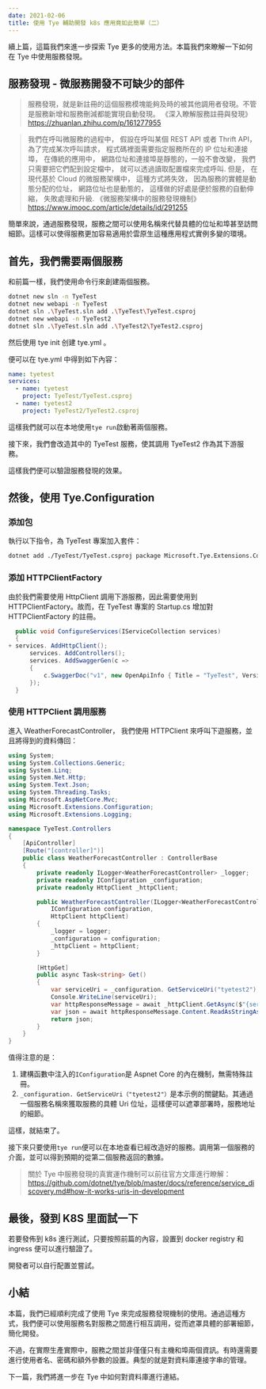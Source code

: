 ```yaml
---
date: 2021-02-06
title: 使用 Tye 輔助開發 k8s 應用竟如此簡單（二）
---
```


續上篇，這篇我們來進一步探索 Tye 更多的使用方法。本篇我們來瞭解一下如何在 Tye 中使用服務發現。

<!-- more -->

<!-- md Header-Newbe-Claptrap.md -->

## 服務發現 - 微服務開發不可缺少的部件

> 服務發現，就是新註冊的這個服務模塊能夠及時的被其他調用者發現。不管是服務新增和服務刪減都能實現自動發現。 《深入瞭解服務註冊與發現》 <https://zhuanlan.zhihu.com/p/161277955>

> 我們在呼叫微服務的過程中， 假設在呼叫某個 REST API 或者 Thrift API， 為了完成某次呼叫請求， 程式碼裡面需要指定服務所在的 IP 位址和連接埠， 在傳統的應用中， 網路位址和連接埠是靜態的，一般不會改變， 我們只需要把它們配到設定檔中， 就可以透過讀取配置檔來完成呼叫. 但是， 在現代基於 Cloud 的微服務架構中， 這種方式將失效， 因為服務的實體是動態分配的位址， 網路位址也是動態的， 這樣做的好處是便於服務的自動伸縮， 失敗處理和升級. 《微服務架構中的服務發現機制》 <https://www.imooc.com/article/details/id/291255>

簡單來說，通過服務發現，服務之間可以使用名稱來代替具體的位址和埠甚至訪問細節。這樣可以使得服務更加容易適用於雲原生這種應用程式實例多變的環境。

## 首先，我們需要兩個服務

和前篇一樣，我們使用命令行來創建兩個服務。

```bash
dotnet new sln -n TyeTest
dotnet new webapi -n TyeTest
dotnet sln .\TyeTest.sln add .\TyeTest\TyeTest.csproj
dotnet new webapi -n TyeTest2
dotnet sln .\TyeTest.sln add .\TyeTest2\TyeTest2.csproj
```

然后使用 tye init 创建 tye.yml 。

便可以在 tye.yml 中得到如下內容：

```yml
name: tyetest
services:
  - name: tyetest
    project: TyeTest/TyeTest.csproj
  - name: tyetest2
    project: TyeTest2/TyeTest2.csproj
```

這樣我們就可以在本地使用`tye run`啟動著兩個服務。

接下來，我們會改造其中的 TyeTest 服務，使其調用 TyeTest2 作為其下游服務。

這樣我們便可以驗證服務發現的效果。

## 然後，使用 Tye.Configuration

### 添加包

執行以下指令，為 TyeTest 專案加入套件：

```bash
dotnet add ./TyeTest/TyeTest.csproj package Microsoft.Tye.Extensions.Configuration --version 0.6.0-alpha.21070.5
```

### 添加 HTTPClientFactory

由於我們需要使用 HttpClient 調用下游服務，因此需要使用到 HTTPClientFactory。故而，在 TyeTest 專案的 Startup.cs 增加對 HTTPClientFactory 的註冊。

```csharp
  public void ConfigureServices(IServiceCollection services)
  {
+ services. AddHttpClient();
      services. AddControllers();
      services. AddSwaggerGen(c =>
      {
          c.SwaggerDoc("v1", new OpenApiInfo { Title = "TyeTest", Version = "v1" });
      });
  }
```

### 使用 HTTPClient 調用服務

進入 WeatherForecastController， 我們使用 HTTPClient 來呼叫下遊服務，並且將得到的資料傳回：

```cs
using System;
using System.Collections.Generic;
using System.Linq;
using System.Net.Http;
using System.Text.Json;
using System.Threading.Tasks;
using Microsoft.AspNetCore.Mvc;
using Microsoft.Extensions.Configuration;
using Microsoft.Extensions.Logging;

namespace TyeTest.Controllers
{
    [ApiController]
    [Route("[controller]")]
    public class WeatherForecastController : ControllerBase
    {
        private readonly ILogger<WeatherForecastController> _logger;
        private readonly IConfiguration _configuration;
        private readonly HttpClient _httpClient;

        public WeatherForecastController(ILogger<WeatherForecastController> logger,
            IConfiguration configuration,
            HttpClient httpClient)
        {
            _logger = logger;
            _configuration = configuration;
            _httpClient = httpClient;
        }

        [HttpGet]
        public async Task<string> Get()
        {
            var serviceUri = _configuration. GetServiceUri("tyetest2");
            Console.WriteLine(serviceUri);
            var httpResponseMessage = await _httpClient.GetAsync($"{serviceUri}WeatherForecast");
            var json = await httpResponseMessage.Content.ReadAsStringAsync();
            return json;
        }
    }
}
```

值得注意的是：

1. 建構函數中注入的`IConfiguration`是 Aspnet Core 的內在機制，無需特殊註冊。
2. `_configuration. GetServiceUri（"tyetest2"）`是本示例的關鍵點。其通過一個服務名稱來獲取服務的具體 Uri 位址，這樣便可以遮罩部署時，服務地址的細節。

這樣，就結束了。

接下來只要使用`tye run`便可以在本地查看已經改造好的服務。調用第一個服務的介面，並可以得到預期的從第二個服務返回的數據。

> 關於 Tye 中服務發現的真實運作機制可以前往官方文庫進行瞭解： <https://github.com/dotnet/tye/blob/master/docs/reference/service_discovery.md#how-it-works-uris-in-development>

## 最後，發到 K8S 里面試一下

若要發佈到 k8s 進行測試，只要按照前篇的內容，設置到 docker registry 和 ingress 便可以進行驗證了。

開發者可以自行配置並嘗試。

## 小結

本篇，我們已經順利完成了使用 Tye 來完成服務發現機制的使用。通過這種方式，我們便可以使用服務名對服務之間進行相互調用，從而遮罩具體的部署細節，簡化開發。

不過，在實際生產實際中，服務之間並非僅僅只有主機和埠兩個資訊。有時還需要進行使用者名、密碼和額外參數的設置。典型的就是對資料庫連接字串的管理。

下一篇，我們將進一步在 Tye 中如何對資料庫進行連結。

<!-- md Footer-Newbe-Claptrap.md -->

